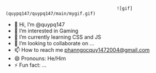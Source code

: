                                               ![gif](quypq147/quypq147/main/mygif.gif)
             
- 👋 Hi, I’m @quypq147
- 👀 I’m interested in Gaming
- 🌱 I’m currently learning CSS and JS
- 💞️ I’m looking to collaborate on ...
- 📫 How to reach me phanngocquy1472004@gmail.com
- 😄 Pronouns: He/Him
- ⚡ Fun fact: ...

<!---
quypq147/quypq147 is a ✨ special ✨ repository because its `README.md` (this file) appears on your GitHub profile.
You can click the Preview link to take a look at your changes.
--->
